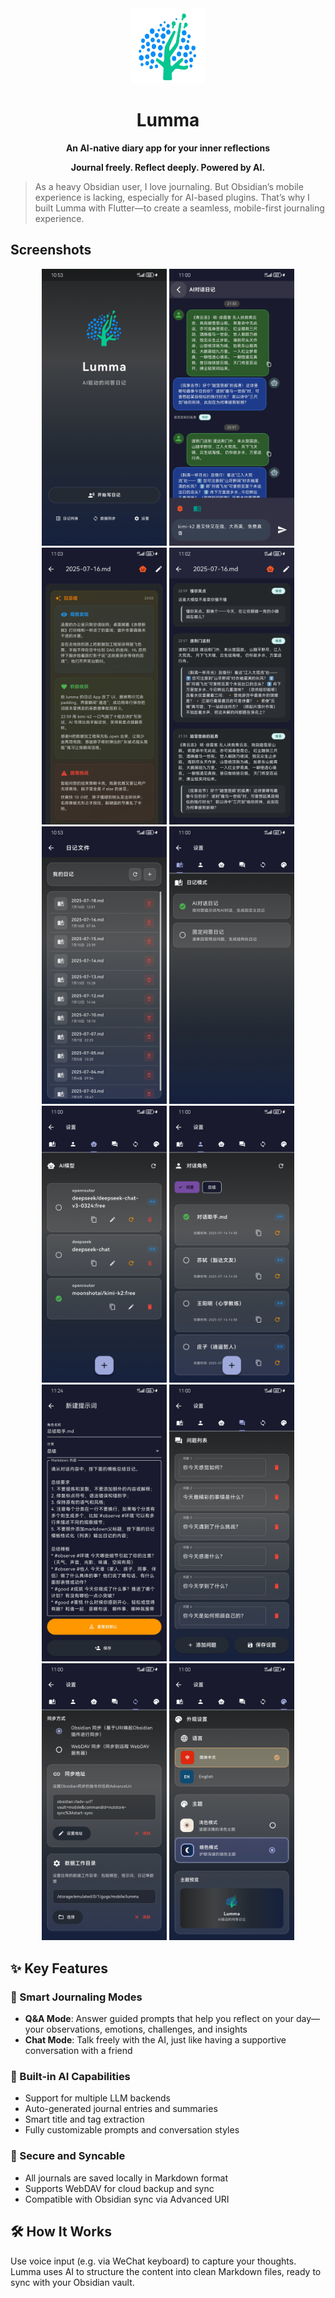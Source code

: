 <div align="center">
  <img src="assets/icon/icon.svg" width="120" height="120" alt="Lumma Logo">

  # Lumma

  **An AI-native diary app for your inner reflections**

</div>

<div align="center">
  <strong>Journal freely. Reflect deeply. Powered by AI.</strong>
</div>


> As a heavy Obsidian user, I love journaling. But Obsidian’s mobile experience is lacking, especially for AI-based plugins. That’s why I built Lumma with Flutter—to create a seamless, mobile-first journaling experience.

## Screenshots
<div align="center">
  <img src="docs/screenshots/v1.0.0/home.jpg" width="200">
  <img src="docs/screenshots/v1.0.0/chat.jpg" width="200">
  <img src="docs/screenshots/v1.0.0/summary.jpg" width="200">
  <img src="docs/screenshots/v1.0.0/diary_detail.jpg" width="200">
</div>
<div align="center">
  <img src="docs/screenshots/v1.0.0/diary_list.jpg" width="200">
  <img src="docs/screenshots/v1.0.0/diary_mode.jpg" width="200">
  <img src="docs/screenshots/v1.0.0/setting_llm.jpg" width="200">
  <img src="docs/screenshots/v1.0.0/setting_prompt.jpg" width="200">
</div>
<div align="center">
  <img src="docs/screenshots/v1.0.0/summary_prompt.jpg" width="200">
  <img src="docs/screenshots/v1.0.0/setting_qa.jpg" width="200">
  <img src="docs/screenshots/v1.0.0/sync.jpg" width="200">
  <img src="docs/screenshots/v1.0.0/theme.jpg" width="200">
</div>

## ✨ Key Features

### 📝 Smart Journaling Modes

- **Q&A Mode**: Answer guided prompts that help you reflect on your day—your observations, emotions, challenges, and insights
- **Chat Mode**: Talk freely with the AI, just like having a supportive conversation with a friend

### 🤖 Built-in AI Capabilities

- Support for multiple LLM backends
- Auto-generated journal entries and summaries
- Smart title and tag extraction
- Fully customizable prompts and conversation styles

### 💾 Secure and Syncable

- All journals are saved locally in Markdown format
- Supports WebDAV for cloud backup and sync
- Compatible with Obsidian sync via Advanced URI

## 🛠 How It Works

Use voice input (e.g. via WeChat keyboard) to capture your thoughts. Lumma uses AI to structure the content into clean Markdown files, ready to sync with your Obsidian vault.
